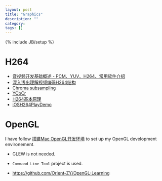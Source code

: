 ```yaml
---
layout: post
title: "Graphics"
description: ""
category:
tags: []
---
```

{% include JB/setup %}

# H264

- [音视频开发基础概述 - PCM、YUV、H264、常用软件介绍](https://blog.csdn.net/u011330638/article/details/81107312)
- [深入浅出理解视频编码H264结构](https://www.jianshu.com/p/9522c4a7818d)
- [Chroma subsampling](https://en.wikipedia.org/wiki/Chroma_subsampling#4:4:4)
- [YCbCr](https://en.wikipedia.org/wiki/YCbCr)
- [H264基本原理](https://www.jianshu.com/p/97b4dc8c7f00)
- [iOSH264PlayDemo](https://github.com/yaojingguo/iOSH264PlayDemo)

# OpenGL

I have follow [搭建Mac OpenGL开发环境](https://www.jianshu.com/p/891d630e30af) to
set up my OpenGL development environement.
- GLEW is not needed.
- `Command Line Tool` project is used.

- https://github.com/Orient-ZY/OpenGL-Learning
